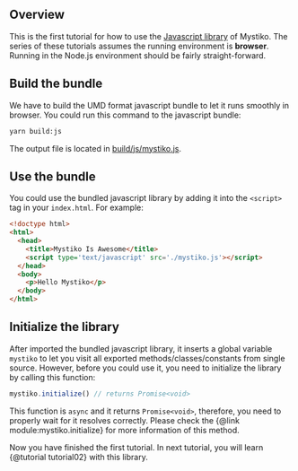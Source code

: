 ## Overview
This is the first tutorial for how to use the [Javascript library](/src) of Mystiko. The series of these tutorials assumes
the running environment is **browser**. Running in the Node.js environment should be fairly straight-forward.

## Build the bundle
We have to build the UMD format javascript bundle to let it runs smoothly in browser. You could run this command to the
javascript bundle:

```bash
yarn build:js
```

The output file is located in [build/js/mystiko.js](/build/js/mystiko.js).

## Use the bundle
You could use the bundled javascript library by adding it into the `<script>` tag in your `index.html`. For example:

```html
<!doctype html>
<html>
  <head>
    <title>Mystiko Is Awesome</title>
    <script type='text/javascript' src='./mystiko.js'></script>
  </head>
  <body>
    <p>Hello Mystiko</p>
  </body>
</html>
```

## Initialize the library
After imported the bundled javascript library, it inserts a global variable `mystiko` to let you visit all
exported methods/classes/constants from single source. However, before you could use it, you need to initialize the
library by calling this function:

```javascript
mystiko.initialize() // returns Promise<void>
```

This function is `async` and it returns `Promise<void>`, therefore, you need to properly wait for it resolves correctly.
Please check the {@link module:mystiko.initialize} for more information of this method.

Now you have finished the first tutorial. In next tutorial, you will learn
{@tutorial tutorial02} with this library.
